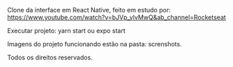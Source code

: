 Clone da interface em React Native, feito em estudo por: https://www.youtube.com/watch?v=bJVp_vlvMwQ&ab_channel=Rocketseat

Executar projeto: yarn start ou expo start

Imagens do projeto funcionando estão na pasta: screnshots.

Todos os direitos reservados.